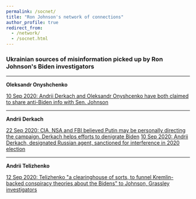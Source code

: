 ```yaml
---
permalink: /socnet/
title: "Ron Johnson's network of connections"
author_profile: true
redirect_from:
  - /network/
  - /socnet.html
---
```


### Ukrainian sources of misinformation picked up by Ron Johnson's Biden investigators
---
**Oleksandr Onyshchenko**

  [10 Sep 2020: Andrii Derkach and Oleksandr Onyshcenko have both claimed to share anti-Biden info with Sen. Johnson](https://www.washingtonpost.com/politics/2020/09/10/trump-team-welcomed-russian-disinformation-trump-administration-further-confirms/)
 


---
**Andrii Derkach**

  [22 Sep 2020: CIA, NSA and FBI believed Putin may be personally directing the campaign. Derkach helps efforts to denigrate Biden](https://www.washingtonpost.com/opinions/2020/09/22/secret-cia-assessment-putin-probably-directing-influence-operation-denigrate-biden/) 
  [10 Sep 2020: Andrii Derkach, designated Russian agent, sanctioned for interference in 2020 election](https://home.treasury.gov/news/press-releases/sm1118)
 
---

**Andrii Telizhenko**

  [12 Sep 2020: Telizhenko "a clearinghouse of sorts, to funnel Kremlin-backed conspiracy theories about the Bidens" to Johnson, Grassley investigators](https://www.washingtonpost.com/national-security/biden-ukraine-senate-investigation/2020/09/11/e969d848-f379-11ea-999c-67ff7bf6a9d2_story.html?hpid=hp_hp-banner-main_bidenprobe-925am%3Ahomepage%2Fstory-ans)

